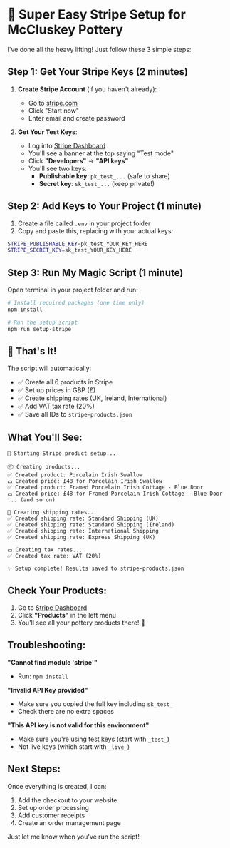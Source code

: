 # 🚀 Super Easy Stripe Setup for McCluskey Pottery

I've done all the heavy lifting! Just follow these 3 simple steps:

## Step 1: Get Your Stripe Keys (2 minutes)

1. **Create Stripe Account** (if you haven't already):
   - Go to [stripe.com](https://stripe.com)
   - Click "Start now"
   - Enter email and create password

2. **Get Your Test Keys**:
   - Log into [Stripe Dashboard](https://dashboard.stripe.com)
   - You'll see a banner at the top saying "Test mode"
   - Click **"Developers"** → **"API keys"**
   - You'll see two keys:
     - **Publishable key**: `pk_test_...` (safe to share)
     - **Secret key**: `sk_test_...` (keep private!)

## Step 2: Add Keys to Your Project (1 minute)

1. Create a file called `.env` in your project folder
2. Copy and paste this, replacing with your actual keys:

```bash
STRIPE_PUBLISHABLE_KEY=pk_test_YOUR_KEY_HERE
STRIPE_SECRET_KEY=sk_test_YOUR_KEY_HERE
```

## Step 3: Run My Magic Script (1 minute)

Open terminal in your project folder and run:

```bash
# Install required packages (one time only)
npm install

# Run the setup script
npm run setup-stripe
```

## 🎉 That's It! 

The script will automatically:
- ✅ Create all 6 products in Stripe
- ✅ Set up prices in GBP (£)
- ✅ Create shipping rates (UK, Ireland, International)
- ✅ Add VAT tax rate (20%)
- ✅ Save all IDs to `stripe-products.json`

## What You'll See:

```
🎯 Starting Stripe product setup...

📦 Creating products...
✅ Created product: Porcelain Irish Swallow
💷 Created price: £48 for Porcelain Irish Swallow
✅ Created product: Framed Porcelain Irish Cottage - Blue Door
💷 Created price: £48 for Framed Porcelain Irish Cottage - Blue Door
... (and so on)

🚚 Creating shipping rates...
✅ Created shipping rate: Standard Shipping (UK)
✅ Created shipping rate: Standard Shipping (Ireland)
✅ Created shipping rate: International Shipping
✅ Created shipping rate: Express Shipping (UK)

💶 Creating tax rates...
✅ Created tax rate: VAT (20%)

✨ Setup complete! Results saved to stripe-products.json
```

## Check Your Products:

1. Go to [Stripe Dashboard](https://dashboard.stripe.com)
2. Click **"Products"** in the left menu
3. You'll see all your pottery products there! 🎨

## Troubleshooting:

**"Cannot find module 'stripe'"**
- Run: `npm install`

**"Invalid API Key provided"**
- Make sure you copied the full key including `sk_test_`
- Check there are no extra spaces

**"This API key is not valid for this environment"**
- Make sure you're using test keys (start with `_test_`)
- Not live keys (which start with `_live_`)

## Next Steps:

Once everything is created, I can:
1. Add the checkout to your website
2. Set up order processing
3. Add customer receipts
4. Create an order management page

Just let me know when you've run the script!